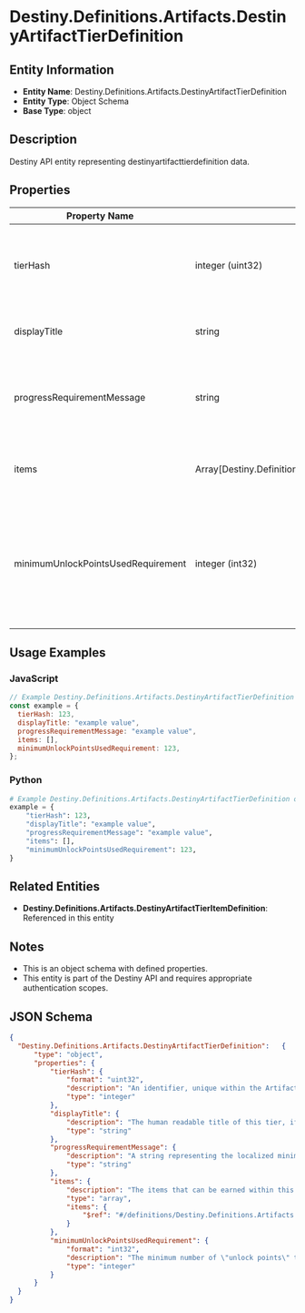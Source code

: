 # Destiny.Definitions.Artifacts.DestinyArtifactTierDefinition

## Entity Information
- **Entity Name**: Destiny.Definitions.Artifacts.DestinyArtifactTierDefinition
- **Entity Type**: Object Schema
- **Base Type**: object

## Description
Destiny API entity representing destinyartifacttierdefinition data.

## Properties

| Property Name | Type | Description | Required |
|---------------|------|-------------|----------|
| tierHash | integer (uint32) | An identifier, unique within the Artifact, for this specific tier. | No |
| displayTitle | string | The human readable title of this tier, if any. | No |
| progressRequirementMessage | string | A string representing the localized minimum requirement text for this Tier, if any. | No |
| items | Array[Destiny.Definitions.Artifacts.DestinyArtifactTierItemDefinition] | The items that can be earned within this tier. | No |
| minimumUnlockPointsUsedRequirement | integer (int32) | The minimum number of "unlock points" that you must have used before you can unlock items from this tier. | No |

## Usage Examples

### JavaScript
```javascript
// Example Destiny.Definitions.Artifacts.DestinyArtifactTierDefinition object
const example = {
  tierHash: 123,
  displayTitle: "example value",
  progressRequirementMessage: "example value",
  items: [],
  minimumUnlockPointsUsedRequirement: 123,
};
```

### Python
```python
# Example Destiny.Definitions.Artifacts.DestinyArtifactTierDefinition object
example = {
    "tierHash": 123,
    "displayTitle": "example value",
    "progressRequirementMessage": "example value",
    "items": [],
    "minimumUnlockPointsUsedRequirement": 123,
}
```

## Related Entities
- **Destiny.Definitions.Artifacts.DestinyArtifactTierItemDefinition**: Referenced in this entity

## Notes
- This is an object schema with defined properties.
- This entity is part of the Destiny API and requires appropriate authentication scopes.

## JSON Schema
```json
{
  "Destiny.Definitions.Artifacts.DestinyArtifactTierDefinition":   {
      "type": "object",
      "properties": {
          "tierHash": {
              "format": "uint32",
              "description": "An identifier, unique within the Artifact, for this specific tier.",
              "type": "integer"
          },
          "displayTitle": {
              "description": "The human readable title of this tier, if any.",
              "type": "string"
          },
          "progressRequirementMessage": {
              "description": "A string representing the localized minimum requirement text for this Tier, if any.",
              "type": "string"
          },
          "items": {
              "description": "The items that can be earned within this tier.",
              "type": "array",
              "items": {
                  "$ref": "#/definitions/Destiny.Definitions.Artifacts.DestinyArtifactTierItemDefinition"
              }
          },
          "minimumUnlockPointsUsedRequirement": {
              "format": "int32",
              "description": "The minimum number of \"unlock points\" that you must have used before you can unlock items from this tier.",
              "type": "integer"
          }
      }
  }
}
```
